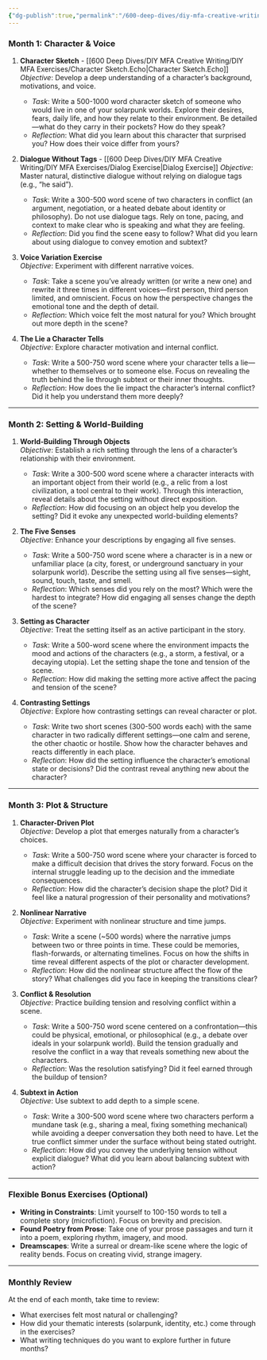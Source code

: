 ```yaml
---
{"dg-publish":true,"permalink":"/600-deep-dives/diy-mfa-creative-writing/diy-mfa-in-creative-writing-semester-1-exercises/"}
---
```


### **Month 1: Character & Voice**

1. **Character Sketch**  - [[600 Deep Dives/DIY MFA Creative Writing/DIY MFA Exercises/Character Sketch.Echo\|Character Sketch.Echo]]
    _Objective_: Develop a deep understanding of a character’s background, motivations, and voice.
    
    - _Task_: Write a 500-1000 word character sketch of someone who would live in one of your solarpunk worlds. Explore their desires, fears, daily life, and how they relate to their environment. Be detailed—what do they carry in their pockets? How do they speak?
    - _Reflection_: What did you learn about this character that surprised you? How does their voice differ from yours?
2. **Dialogue Without Tags**  - [[600 Deep Dives/DIY MFA Creative Writing/DIY MFA Exercises/Dialog Exercise\|Dialog Exercise]]
    _Objective_: Master natural, distinctive dialogue without relying on dialogue tags (e.g., “he said”).
    
    - _Task_: Write a 300-500 word scene of two characters in conflict (an argument, negotiation, or a heated debate about identity or philosophy). Do not use dialogue tags. Rely on tone, pacing, and context to make clear who is speaking and what they are feeling.
    - _Reflection_: Did you find the scene easy to follow? What did you learn about using dialogue to convey emotion and subtext?
3. **Voice Variation Exercise**  
    _Objective_: Experiment with different narrative voices.
    
    - _Task_: Take a scene you’ve already written (or write a new one) and rewrite it three times in different voices—first person, third person limited, and omniscient. Focus on how the perspective changes the emotional tone and the depth of detail.
    - _Reflection_: Which voice felt the most natural for you? Which brought out more depth in the scene?
4. **The Lie a Character Tells**  
    _Objective_: Explore character motivation and internal conflict.
    
    - _Task_: Write a 500-750 word scene where your character tells a lie—whether to themselves or to someone else. Focus on revealing the truth behind the lie through subtext or their inner thoughts.
    - _Reflection_: How does the lie impact the character’s internal conflict? Did it help you understand them more deeply?

---

### **Month 2: Setting & World-Building**

1. **World-Building Through Objects**  
    _Objective_: Establish a rich setting through the lens of a character’s relationship with their environment.
    
    - _Task_: Write a 300-500 word scene where a character interacts with an important object from their world (e.g., a relic from a lost civilization, a tool central to their work). Through this interaction, reveal details about the setting without direct exposition.
    - _Reflection_: How did focusing on an object help you develop the setting? Did it evoke any unexpected world-building elements?
2. **The Five Senses**  
    _Objective_: Enhance your descriptions by engaging all five senses.
    
    - _Task_: Write a 500-750 word scene where a character is in a new or unfamiliar place (a city, forest, or underground sanctuary in your solarpunk world). Describe the setting using all five senses—sight, sound, touch, taste, and smell.
    - _Reflection_: Which senses did you rely on the most? Which were the hardest to integrate? How did engaging all senses change the depth of the scene?
3. **Setting as Character**  
    _Objective_: Treat the setting itself as an active participant in the story.
    
    - _Task_: Write a 500-word scene where the environment impacts the mood and actions of the characters (e.g., a storm, a festival, or a decaying utopia). Let the setting shape the tone and tension of the scene.
    - _Reflection_: How did making the setting more active affect the pacing and tension of the scene?
4. **Contrasting Settings**  
    _Objective_: Explore how contrasting settings can reveal character or plot.
    
    - _Task_: Write two short scenes (300-500 words each) with the same character in two radically different settings—one calm and serene, the other chaotic or hostile. Show how the character behaves and reacts differently in each place.
    - _Reflection_: How did the setting influence the character’s emotional state or decisions? Did the contrast reveal anything new about the character?

---

### **Month 3: Plot & Structure**

1. **Character-Driven Plot**  
    _Objective_: Develop a plot that emerges naturally from a character’s choices.
    
    - _Task_: Write a 500-750 word scene where your character is forced to make a difficult decision that drives the story forward. Focus on the internal struggle leading up to the decision and the immediate consequences.
    - _Reflection_: How did the character’s decision shape the plot? Did it feel like a natural progression of their personality and motivations?
2. **Nonlinear Narrative**  
    _Objective_: Experiment with nonlinear structure and time jumps.
    
    - _Task_: Write a scene (~500 words) where the narrative jumps between two or three points in time. These could be memories, flash-forwards, or alternating timelines. Focus on how the shifts in time reveal different aspects of the plot or character development.
    - _Reflection_: How did the nonlinear structure affect the flow of the story? What challenges did you face in keeping the transitions clear?
3. **Conflict & Resolution**  
    _Objective_: Practice building tension and resolving conflict within a scene.
    
    - _Task_: Write a 500-750 word scene centered on a confrontation—this could be physical, emotional, or philosophical (e.g., a debate over ideals in your solarpunk world). Build the tension gradually and resolve the conflict in a way that reveals something new about the characters.
    - _Reflection_: Was the resolution satisfying? Did it feel earned through the buildup of tension?
4. **Subtext in Action**  
    _Objective_: Use subtext to add depth to a simple scene.
    
    - _Task_: Write a 300-500 word scene where two characters perform a mundane task (e.g., sharing a meal, fixing something mechanical) while avoiding a deeper conversation they both need to have. Let the true conflict simmer under the surface without being stated outright.
    - _Reflection_: How did you convey the underlying tension without explicit dialogue? What did you learn about balancing subtext with action?

---

### **Flexible Bonus Exercises** (Optional)

- **Writing in Constraints**: Limit yourself to 100-150 words to tell a complete story (microfiction). Focus on brevity and precision.
- **Found Poetry from Prose**: Take one of your prose passages and turn it into a poem, exploring rhythm, imagery, and mood.
- **Dreamscapes**: Write a surreal or dream-like scene where the logic of reality bends. Focus on creating vivid, strange imagery.

---

### **Monthly Review**

At the end of each month, take time to review:

- What exercises felt most natural or challenging?
- How did your thematic interests (solarpunk, identity, etc.) come through in the exercises?
- What writing techniques do you want to explore further in future months?
